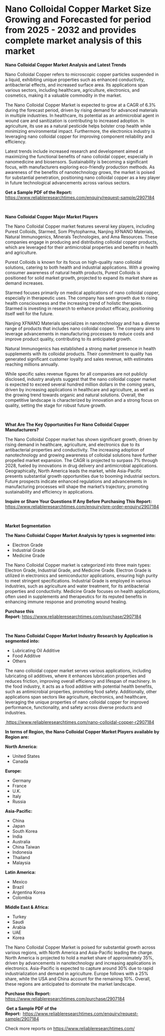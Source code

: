 <p><h1>Nano Colloidal Copper Market Size Growing and Forecasted for period from 2025 - 2032 and provides complete market analysis of this market</h1></p><p><strong>Nano Colloidal Copper Market Analysis and Latest Trends</strong></p>
<p><p>Nano Colloidal Copper refers to microscopic copper particles suspended in a liquid, exhibiting unique properties such as enhanced conductivity, antibacterial effects, and increased surface area. Its applications span various sectors, including healthcare, agriculture, electronics, and cosmetics, making it a valuable commodity in the market.</p><p>The Nano Colloidal Copper Market is expected to grow at a CAGR of 6.3% during the forecast period, driven by rising demand for advanced materials in multiple industries. In healthcare, its potential as an antimicrobial agent in wound care and sanitization is contributing to increased adoption. In agriculture, its use as a natural pesticide helps bolster crop health while minimizing environmental impact. Furthermore, the electronics industry is leveraging nano colloidal copper for improving component reliability and efficiency.</p><p>Latest trends include increased research and development aimed at maximizing the functional benefits of nano colloidal copper, especially in nanomedicine and biosensors. Sustainability is becoming a significant focus, with manufacturers exploring eco-friendly production methods. As awareness of the benefits of nanotechnology grows, the market is poised for substantial penetration, positioning nano colloidal copper as a key player in future technological advancements across various sectors.</p></p>
<p><strong>Get a Sample PDF of the Report:&nbsp;</strong> <a href="https://www.reliableresearchtimes.com/enquiry/request-sample/2907184?utm_campaign=2719&utm_medium=2&utm_source=Github&utm_content=ia&utm_term=12032025&utm_id=nano-colloidal-copper">https://www.reliableresearchtimes.com/enquiry/request-sample/2907184</a></p>
<p>&nbsp;</p>
<p><strong>Nano Colloidal Copper Major Market Players</strong></p>
<p><p>The Nano Colloidal Copper market features several key players, including Purest Colloids, Starmed, Som Phytopharma, Nanjing XFNANO Materials, Natural Immunogenics, Minerals Technologies, and Ama Resources. These companies engage in producing and distributing colloidal copper products, which are leveraged for their antimicrobial properties and benefits in health and agriculture.</p><p>Purest Colloids is known for its focus on high-quality nano colloidal solutions, catering to both health and industrial applications. With a growing consumer awareness of natural health products, Purest Colloids is positioned for solid market growth, projected to expand its market share as demand increases.</p><p>Starmed focuses primarily on medical applications of nano colloidal copper, especially in therapeutic uses. The company has seen growth due to rising health consciousness and the increasing trend of holistic therapies. Starmed is investing in research to enhance product efficacy, positioning itself well for the future.</p><p>Nanjing XFNANO Materials specializes in nanotechnology and has a diverse range of products that includes nano colloidal copper. The company aims to leverage advancements in manufacturing processes to reduce costs and improve product quality, contributing to its anticipated growth.</p><p>Natural Immunogenics has established a strong market presence in health supplements with its colloidal products. Their commitment to quality has generated significant customer loyalty and sales revenue, with estimates reaching millions annually.</p><p>While specific sales revenue figures for all companies are not publicly disclosed, industry analysts suggest that the nano colloidal copper market is expected to exceed several hundred million dollars in the coming years, driven by increasing applications in healthcare and agriculture, as well as the growing trend towards organic and natural solutions. Overall, the competitive landscape is characterized by innovation and a strong focus on quality, setting the stage for robust future growth.</p></p>
<p>&nbsp;</p>
<p><strong>What Are The Key Opportunities For Nano Colloidal Copper Manufacturers?</strong></p>
<p><p>The Nano Colloidal Copper market has shown significant growth, driven by rising demand in healthcare, agriculture, and electronics due to its antibacterial properties and conductivity. The increasing adoption of nanotechnology and growing awareness of colloidal solutions have further propelled market expansion. The CAGR is projected to surpass 7% through 2028, fueled by innovations in drug delivery and antimicrobial applications. Geographically, North America leads the market, while Asia-Pacific presents substantial growth opportunities due to booming industrial sectors. Future prospects indicate enhanced regulations and advancements in manufacturing processes will shape the market’s trajectory, promoting sustainability and efficiency in applications.</p></p>
<p><strong>Inquire or Share Your Questions If Any Before Purchasing This Report:</strong> <a href="https://www.reliableresearchtimes.com/enquiry/pre-order-enquiry/2907184?utm_campaign=2719&utm_medium=2&utm_source=Github&utm_content=ia&utm_term=12032025&utm_id=nano-colloidal-copper">https://www.reliableresearchtimes.com/enquiry/pre-order-enquiry/2907184</a></p>
<p>&nbsp;</p>
<p><strong>Market Segmentation</strong></p>
<p><strong>The Nano Colloidal Copper Market Analysis by types is segmented into:</strong></p>
<p><ul><li>Electron Grade</li><li>Industrial Grade</li><li>Medicine Grade</li></ul></p>
<p><p>The Nano Colloidal Copper market is categorized into three main types: Electron Grade, Industrial Grade, and Medicine Grade. Electron Grade is utilized in electronics and semiconductor applications, ensuring high purity to meet stringent specifications. Industrial Grade is employed in various industries, such as agriculture and water treatment, for its antibacterial properties and conductivity. Medicine Grade focuses on health applications, often used in supplements and therapeutics for its reputed benefits in enhancing immune response and promoting wound healing.</p></p>
<p><strong>Purchase this Report:&nbsp;</strong><a href="https://www.reliableresearchtimes.com/purchase/2907184?utm_campaign=2719&utm_medium=2&utm_source=Github&utm_content=ia&utm_term=12032025&utm_id=nano-colloidal-copper">https://www.reliableresearchtimes.com/purchase/2907184</a></p>
<p>&nbsp;</p>
<p><strong>The Nano Colloidal Copper Market Industry Research by Application is segmented into:</strong></p>
<p><ul><li>Lubricating Oil Additive</li><li>Food Additive</li><li>Others</li></ul></p>
<p><p>The nano colloidal copper market serves various applications, including lubricating oil additives, where it enhances lubrication properties and reduces friction, improving overall efficiency and lifespan of machinery. In the food industry, it acts as a food additive with potential health benefits, such as antimicrobial properties, promoting food safety. Additionally, other applications span sectors like agriculture, electronics, and healthcare, leveraging the unique properties of nano colloidal copper for improved performance, functionality, and safety across diverse products and industries.</p></p>
<p><a href="https://www.reliableresearchtimes.com/nano-colloidal-copper-r2907184?utm_campaign=2719&utm_medium=2&utm_source=Github&utm_content=ia&utm_term=12032025&utm_id=nano-colloidal-copper">&nbsp;https://www.reliableresearchtimes.com/nano-colloidal-copper-r2907184</a></p>
<p><strong>In terms of Region, the Nano Colloidal Copper Market Players available by Region are:</strong></p>
<p>
    <p> <strong> North America: </strong>
        <ul>
            <li>United States</li>
            <li>Canada</li>
        </ul>
        </p> 
    <p> <strong> Europe: </strong>
        <ul>
            <li>Germany</li>
            <li>France</li>
            <li>U.K.</li>
            <li>Italy</li>
            <li>Russia</li>
        </ul>
        </p> 
    <p> <strong> Asia-Pacific: </strong>
        <ul>
            <li>China</li>
            <li>Japan</li>
            <li>South Korea</li>
            <li>India</li>
            <li>Australia</li>
            <li>China Taiwan</li>
            <li>Indonesia</li>
            <li>Thailand</li>
            <li>Malaysia</li>
        </ul>
        </p> 
    <p> <strong> Latin America: </strong>
        <ul>
            <li>Mexico</li>
            <li>Brazil</li>
            <li>Argentina Korea</li>
            <li>Colombia</li>
        </ul>
        </p> 
    <p> <strong> Middle East & Africa: </strong>
        <ul>
            <li>Turkey</li>
            <li>Saudi</li>
            <li>Arabia</li>
            <li>UAE</li>
            <li>Korea</li>
        </ul>
    </p>
    </p>
<p><p>The Nano Colloidal Copper Market is poised for substantial growth across various regions, with North America and Asia-Pacific leading the charge. North America is projected to hold a market share of approximately 35%, driven by advancements in nanotechnology and increasing applications in electronics. Asia-Pacific is expected to capture around 30% due to rapid industrialization and demand in agriculture. Europe follows with a 25% share, while the USA and China account for the remaining 10%. Overall, these regions are anticipated to dominate the market landscape.</p></p>
<p><strong>Purchase this Report: </strong><a href="https://www.reliableresearchtimes.com/purchase/2907184?utm_campaign=2719&utm_medium=2&utm_source=Github&utm_content=ia&utm_term=12032025&utm_id=nano-colloidal-copper">https://www.reliableresearchtimes.com/purchase/2907184</a></p>
<p>&nbsp;<strong>Get a Sample PDF of the Report:&nbsp;&nbsp;</strong><a href="https://www.reliableresearchtimes.com/enquiry/request-sample/2907184?utm_campaign=2719&utm_medium=2&utm_source=Github&utm_content=ia&utm_term=12032025&utm_id=nano-colloidal-copper">https://www.reliableresearchtimes.com/enquiry/request-sample/2907184</a></p>
<p><strong></strong></p>
<p>Check more reports on <a href="https://www.reliableresearchtimes.com/?utm_campaign=2719&utm_medium=2&utm_source=Github&utm_content=ia&utm_term=12032025&utm_id=nano-colloidal-copper">https://www.reliableresearchtimes.com/</a></p>